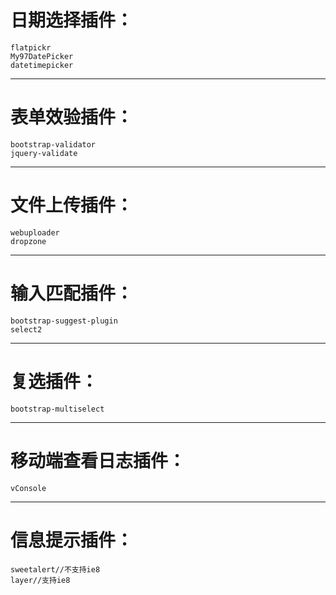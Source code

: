 # 日期选择插件：
	flatpickr 
	My97DatePicker
	datetimepicker

------------------------------------------

# 表单效验插件：
	bootstrap-validator
	jquery-validate

---------------------------------------

# 文件上传插件：
	webuploader
	dropzone

------------------------------------------------

# 输入匹配插件：
	bootstrap-suggest-plugin
	select2

----------------------------------------------

# 复选插件：
	bootstrap-multiselect

-----------------------------------------------

# 移动端查看日志插件：
	vConsole

----------------------------------------

# 信息提示插件：
	sweetalert//不支持ie8
	layer//支持ie8